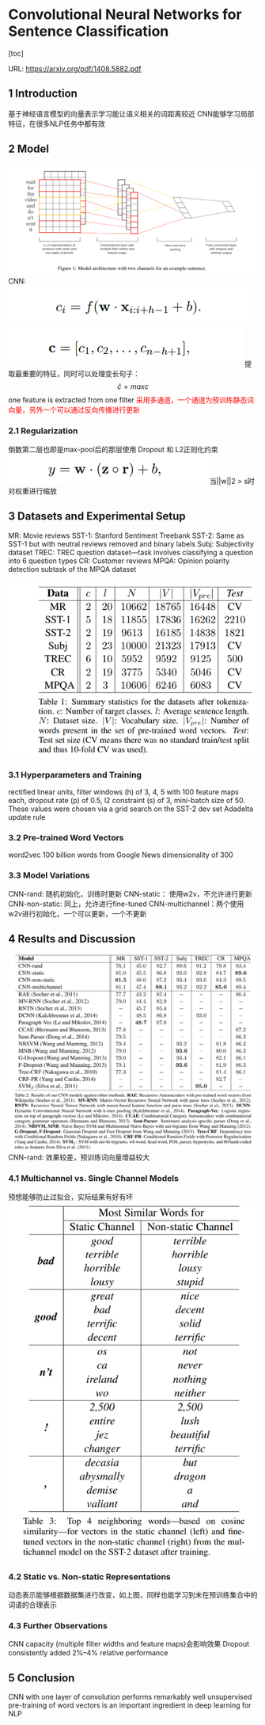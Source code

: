 # Convolutional Neural Networks for Sentence Classification

[toc]

URL: https://arxiv.org/pdf/1408.5882.pdf

## 1 Introduction
基于神经语言模型的向量表示学习能让语义相关的词距离较近
CNN能够学习局部特征，在很多NLP任务中都有效

## 2 Model
![](../../images/d0001/491949111606512.png)
CNN:
![](../../images/d0001/141949141606512.png)
![](../../images/d0001/221949151606512.png)
提取最重要的特征，同时可以处理变长句子：
$$\hat c = max{{c}} $$
one feature is extracted from one filter
<font color=red>采用多通道，一个通道为预训练静态词向量，另外一个可以通过反向传播进行更新</font>

### 2.1 Regularization
倒数第二层也即是max-pool后的那层使用 Dropout 和 L2正则化约束
![](../../images/d0001/251949261606512.png)
当||w||2 > s时对权重进行缩放

## 3 Datasets and Experimental Setup
MR: Movie reviews
SST-1: Stanford Sentiment Treebank
SST-2: Same as SST-1 but with neutral reviews removed and binary labels
Subj: Subjectivity dataset
TREC: TREC question dataset—task involves classifying a question into 6 question types
CR: Customer reviews
MPQA: Opinion polarity detection subtask of the MPQA dataset

![](../../images/d0001/481949391606512.png)
### 3.1 Hyperparameters and Training
rectified linear units,
filter windows (h) of 3, 4, 5 with 100 feature maps each,
dropout rate (p) of 0.5, 
l2 constraint (s) of 3, 
mini-batch size of 50. 
These values were chosen via a grid search on the SST-2 dev set
Adadelta update rule

### 3.2 Pre-trained Word Vectors
word2vec
100 billion words from Google News
dimensionality of 300

### 3.3 Model Variations
CNN-rand:  随机初始化，训练时更新
CNN-static： 使用w2v，不允许进行更新
CNN-non-static: 同上，允许进行fine-tuned
CNN-multichannel：两个使用w2v进行初始化，一个可以更新，一个不更新

## 4 Results and Discussion
![](../../images/d0001/401949381606512.png)
CNN-rand:  效果较差，预训练词向量增益较大

### 4.1 Multichannel vs. Single Channel Models
预想能够防止过拟合，实际结果有好有坏
![](../../images/d0001/101949451606512.png)

### 4.2 Static vs. Non-static Representations
动态表示能够根据数据集进行改变，如上图，同样也能学习到未在预训练集合中的词语的合理表示

### 4.3 Further Observations
CNN capacity (multiple filter widths and feature maps)会影响效果
Dropout consistently added 2%–4% relative performance

## 5 Conclusion
 CNN with one layer of convolution performs remarkably well
 unsupervised pre-training of word vectors is an important ingredient in deep learning for NLP
